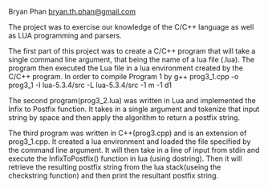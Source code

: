 Bryan Phan
bryan.th.phan@gmail.com

The project was to exercise our knowledge of the C/C++ language as well as LUA programming and parsers. 

The first part of this project was to create a C/C++ program that will take a single command line argument, that being the name of a lua file (.lua). The program then executed the Lua file in a lua environment created by the C/C++ program. In order to compile Program 1 by g++ prog3_1.cpp -o prog3_1 -I lua-5.3.4/src -L lua-5.3.4/src -1 m -1 d1

The second program(prog3_2.lua) was written in Lua and implemented the Infix to Postfix function. It takes in a single argument and tokenize that input string by space and then apply the algorithm to return a postfix string. 

The third program was written in C++(prog3.cpp) and is an extension of prog3_1.cpp. It created a lua environment and loaded the file specified by the command line argument. It will then take in a line of input from stdin and execute the InfixToPostfix() function in lua (using dostring). Then it will retrieve the resulting postfix string from the lua stack(useing the checkstring function) and then print the resultant postfix string. 








